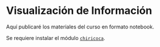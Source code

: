 
# Visualización de Información

Aquí publicaré los materiales del curso en formato notebook.

Se requiere instalar el módulo [`chiricoca`](https://github.com/PLUMAS-research/chiricoca).